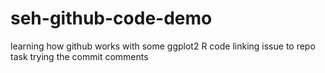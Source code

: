 seh-github-code-demo
================
learning how github works with some ggplot2 R code
linking issue to repo task trying the commit comments
